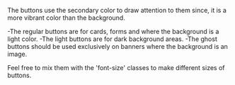 The buttons use the secondary color to draw attention to them since, it is a more vibrant color than the background.

-The regular buttons are for cards, forms and where the background is a light color.
-The light buttons are for dark background areas.
-The ghost buttons should be used exclusively on banners where the background is an image.

Feel free to mix them with the 'font-size' classes to make different sizes of buttons.
